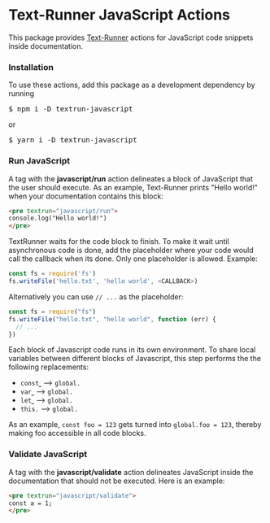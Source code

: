 # Text-Runner JavaScript Actions

This package provides [Text-Runner](https://github.com/kevgo/text-runner)
actions for JavaScript code snippets inside documentation.

### Installation

To use these actions, add this package as a development dependency by running

<pre textrun="npm/install">
$ npm i -D textrun-javascript
</pre>

or

<pre textrun="npm/install">
$ yarn i -D textrun-javascript
</pre>

### Run JavaScript

A tag with the <b textrun="action/name-full">javascript/run</b> action
delineates a block of JavaScript that the user should execute. As an example,
Text-Runner prints "Hello world!" when your documentation contains this block:

<a textrun="run-in-textrunner">

```html
<pre textrun="javascript/run">
console.log("Hello world!")
</pre>
```

</a>

TextRunner waits for the code block to finish. To make it wait until
asynchronous code is done, add the placeholder <CALLBACK> where your code would
call the callback when its done. Only one placeholder is allowed. Example:

<a textrun="javascript/run">

```js
const fs = require('fs')
fs.writeFile('hello.txt', 'hello world', <CALLBACK>)
```

</a>

Alternatively you can use `// ...` as the placeholder:

<a textrun="javascript/run">

```js
const fs = require("fs")
fs.writeFile("hello.txt", "hello world", function (err) {
  // ...
})
```

</a>

Each block of Javascript code runs in its own environment. To share local
variables between different blocks of Javascript, this step performs the the
following replacements:

- `const⎵` --> `global.`
- `var⎵` --> `global.`
- `let⎵` --> `global.`
- `this.` --> `global.`

As an example, `const foo = 123` gets turned into `global.foo = 123`, thereby
making foo accessible in all code blocks.

### Validate JavaScript

A tag with the <b textrun="action/name-full">javascript/validate</b> action
delineates JavaScript inside the documentation that should not be executed. Here
is an example:

<a textrun="run-in-textrunner">

```html
<pre textrun="javascript/validate">
const a = 1;
</pre>
```

</a>
